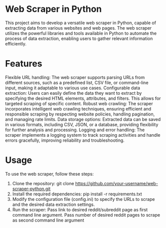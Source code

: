 # Web Scraper in Python
This project aims to develop a versatile web scraper in Python, capable of extracting data from various websites and web pages. The web scraper utilizes the powerful libraries and tools available in Python to automate the process of data extraction, enabling users to gather relevant information efficiently.
# Features
Flexible URL handling: The web scraper supports parsing URLs from different sources, such as a predefined list, CSV file, or command-line input, making it adaptable to various use cases.
Configurable data extraction: Users can easily define the data they want to extract by specifying the desired HTML elements, attributes, and filters. This allows for targeted scraping of specific content.
Robust web crawling: The scraper incorporates intelligent web crawling techniques, ensuring efficient and responsible scraping by respecting website policies, handling pagination, and managing rate limits.
Data storage options: Extracted data can be saved in various formats, including CSV, JSON, or a database, providing flexibility for further analysis and processing.
Logging and error handling: The scraper implements a logging system to track scraping activities and handle errors gracefully, improving reliability and troubleshooting.
# Usage
To use the web scraper, follow these steps:

1. Clone the repository: git clone https://github.com/your-username/web-scraper-python.git
2. Install the required dependencies: pip install -r requirements.txt
3. Modify the configuration file (config.ini) to specify the URLs to scrape and the desired data extraction settings.
4. Run the scraper: Pass link to desired reddit/subreddit page as first command line argument. Pass number of desired reddit pages to scrape as second command line argument
